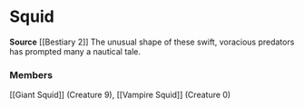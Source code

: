 ﻿---
creature_family: Squid
id: '155'
name: Squid
rarity: Common
source: '[[DATABASE/source/Bestiary 2|Bestiary 2]]'
trait: null
type: Creature Family

---
# Squid

**Source** [[Bestiary 2]] 
The unusual shape of these swift, voracious predators has prompted many a nautical tale.

### Members

[[Giant Squid]] (Creature 9), [[Vampire Squid]] (Creature 0)
